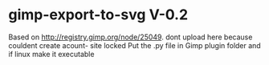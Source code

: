 # gimp-export-to-svg V-0.2
Based on  http://registry.gimp.org/node/25049. dont upload here because couldent create acount- site locked
Put the .py file in Gimp plugin folder and if linux make it executable
